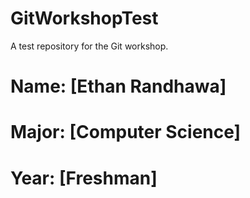 # GitWorkshopTest
A test repository for the Git workshop. 


# Name: [Ethan Randhawa]
# Major: [Computer Science]
# Year: [Freshman]
